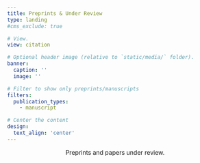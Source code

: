 ```yaml
---
title: Preprints & Under Review
type: landing
#cms_exclude: true

# View.
view: citation

# Optional header image (relative to `static/media/` folder).
banner:
  caption: ''
  image: ''

# Filter to show only preprints/manuscripts
filters:
  publication_types:
    - manuscript

# Center the content
design:
  text_align: 'center'
---
```

<div style="text-align: center; margin-bottom: 0rem;">
Preprints and papers under review.
</div>